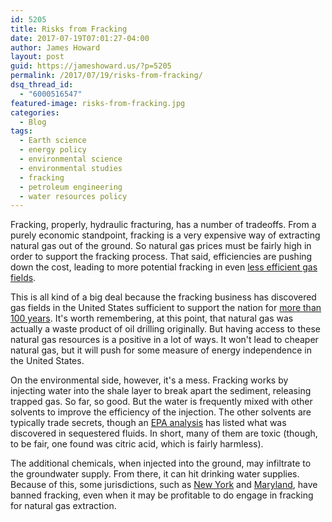 ```yaml
---
id: 5205
title: Risks from Fracking
date: 2017-07-19T07:01:27-04:00
author: James Howard
layout: post
guid: https://jameshoward.us/?p=5205
permalink: /2017/07/19/risks-from-fracking/
dsq_thread_id:
  - "6000516547"
featured-image: risks-from-fracking.jpg
categories:
  - Blog
tags:
  - Earth science
  - energy policy
  - environmental science
  - environmental studies
  - fracking
  - petroleum engineering
  - water resources policy
---
```

Fracking, properly, hydraulic fracturing, has a number of tradeoffs.
From a purely economic standpoint, fracking is a very expensive way
of extracting natural gas out of the ground. So natural gas prices
must be fairly high in order to support the fracking process. That
said, efficiencies are pushing down the cost, leading to more
potential fracking in even [less efficient gas
fields](https://energyindepth.org/national/efficiencies-reducing-fracking-cost-shale-thrive-amid-low-prices/).

This is all kind of a big deal because the fracking business has
discovered gas fields in the United States sufficient to support
the nation for [more than 100
years](https://www.forbes.com/sites/jamesconca/2017/04/11/permania-100-years-in-the-permian-oil-fields-of-new-mexico-and-texas/#71d6fca36970).
It's worth remembering, at this point, that natural gas was actually
a waste product of oil drilling originally. But having access to
these natural gas resources is a positive in a lot of ways. It won't
lead to cheaper natural gas, but it will push for some measure of
energy independence in the United States.

On the environmental side, however, it's a mess. Fracking works by
injecting water into the shale layer to break apart the sediment,
releasing trapped gas. So far, so good. But the water is frequently
mixed with other solvents to improve the efficiency of the injection.
The other solvents are typically trade secrets, though an [EPA
analysis](https://www.epa.gov/sites/production/files/2015-03/documents/fracfocus_analysis_report_and_appendices_final_032015_508_0.pdf)
has listed what was discovered in sequestered fluids. In short,
many of them are toxic (though, to be fair, one found was citric
acid, which is fairly harmless).

The additional chemicals, when injected into the ground, may
infiltrate to the groundwater supply. From there, it can hit drinking
water supplies. Because of this, some jurisdictions, such as [New
York](http://www.nyc.gov/html/dep/html/news/naturalgasdrilling_dep.shtml)
and
[Maryland](http://www.baltimoresun.com/news/maryland/politics/bs-md-hogan-fracking-bill-signing-20170404-story.html),
have banned fracking, even when it may be profitable to do engage
in fracking for natural gas extraction.
